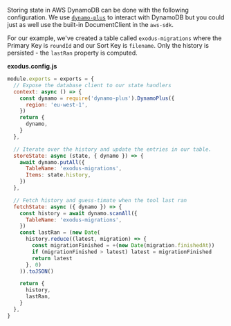 
Storing state in AWS DynamoDB can be done with the following configuration. We use [`dynamo-plus`](https://github.com/Sleavely/dynamo-plus) to interact with DynamoDB but you could just as well use the built-in DocumentClient in the `aws-sdk`.

For our example, we've created a table called `exodus-migrations` where the Primary Key is `roundId` and our Sort Key is `filename`. Only the history is persisted - the `lastRan` property is computed.


**exodus.config.js**

```js
module.exports = exports = {
  // Expose the database client to our state handlers
  context: async () => {
    const dynamo = require('dynamo-plus').DynamoPlus({
      region: 'eu-west-1',
    })
    return {
      dynamo,
    }
  },

  // Iterate over the history and update the entries in our table.
  storeState: async (state, { dynamo }) => {
    await dynamo.putAll({
      TableName: 'exodus-migrations',
      Items: state.history,
    })
  },

  // Fetch history and guess-timate when the tool last ran
  fetchState: async ({ dynamo }) => {
    const history = await dynamo.scanAll({
      TableName: 'exodus-migrations',
    })
    const lastRan = (new Date(
      history.reduce((latest, migration) => {
        const migrationFinished = +(new Date(migration.finishedAt))
        if (migrationFinished > latest) latest = migrationFinished
        return latest
      }, 0)
    )).toJSON()

    return {
      history,
      lastRan,
    }
  },
}

```
